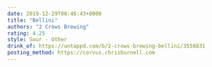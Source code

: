 ```yaml
---
date: 2019-12-29T00:46:43+0000
title: "Bellini"
authors: "2 Crows Brewing"
rating: 4.25
style: Sour - Other
drink_of: https://untappd.com/b/2-crows-brewing-bellini/3558831
posting_method: https://corvus.chrisburnell.com
---
```

